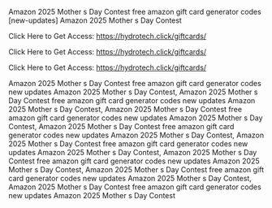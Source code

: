 Amazon 2025 Mother s Day Contest free amazon gift card generator codes [new-updates] Amazon 2025 Mother s Day Contest

Click Here to Get Access: https://hydrotech.click/giftcards/

Click Here to Get Access: https://hydrotech.click/giftcards/

Click Here to Get Access: https://hydrotech.click/giftcards/

Amazon 2025 Mother s Day Contest free amazon gift card generator codes new updates Amazon 2025 Mother s Day Contest, Amazon 2025 Mother s Day Contest free amazon gift card generator codes new updates Amazon 2025 Mother s Day Contest, Amazon 2025 Mother s Day Contest free amazon gift card generator codes new updates Amazon 2025 Mother s Day Contest, Amazon 2025 Mother s Day Contest free amazon gift card generator codes new updates Amazon 2025 Mother s Day Contest, Amazon 2025 Mother s Day Contest free amazon gift card generator codes new updates Amazon 2025 Mother s Day Contest, Amazon 2025 Mother s Day Contest free amazon gift card generator codes new updates Amazon 2025 Mother s Day Contest, Amazon 2025 Mother s Day Contest free amazon gift card generator codes new updates Amazon 2025 Mother s Day Contest, Amazon 2025 Mother s Day Contest free amazon gift card generator codes new updates Amazon 2025 Mother s Day Contest

